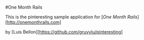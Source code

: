 #One Month Rails

This is the pinteresting sample application for
[*One Month Rails*][http://onemonthrails.com]

by [Luis Bellon][https://github.com/gruvylu/pinteresting]

